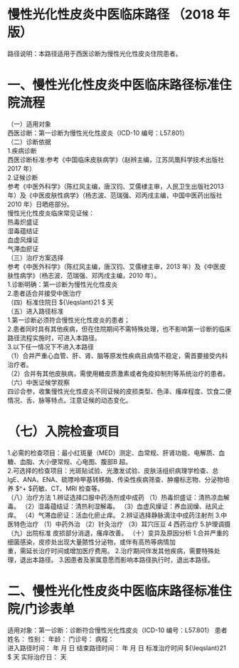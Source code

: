 # 慢性光化性皮炎中医临床路径 （2018 年版）  
路径说明：本路径适用于西医诊断为慢性光化性皮炎住院患者。  
# 一、慢性光化性皮炎中医临床路径标准住院流程  
（一）适用对象  
西医诊断：第一诊断为慢性光化性皮炎（ICD-10 编号：L57.801）  
（二）诊断依据  
1.疾病诊断  
西医诊断标准:参考《中国临床皮肤病学》（赵辨主编，江苏凤凰科学技术出版社2017 年）  
2.证候诊断  
参考《中医外科学》（陈红风主编，唐汉钧、艾儒棣主审，人民卫生出版社2013 年）及《中医皮肤性病学》（杨志波、范瑞强、邓丙戌主编，中国中医药出版社2010 年）日晒疮部分。  
慢性光化性皮炎临床常见证候：  
热毒炽盛证  
湿毒蕴结证  
血虚风燥证  
气滞血瘀证  
（三）治疗方案选择  
参考《中医外科学》（陈红风主编，唐汉钧、艾儒棣主审，2013 年）及《中医皮肤性病学》（杨志波、范瑞强、邓丙戌主编，2010 年）。  
1.诊断明确：第一诊断为慢性光化性皮炎  
2.患者适合并接受中医治疗  
（四）标准住院日 ${\leqslant}21 $ 天  
（五）进入路径标准  
1.第一诊断必须符合慢性光化性皮炎的患者；  
2.患者同时具有其他疾病，但在住院期间不需特殊处理，也不影响第一诊断的临床路径流程实施时，可进入本路径。  
3.以下任一情况下不进入本路径  
（1）合并严重心血管、肝、肾、脑等原发性疾病且病情不稳定，需首要接受内科治疗者。  
（2）合并有其他皮肤病，需使用糖皮质激素或者免疫抑制剂等系统治疗的患者。  
（六）中医证候学观察  
四诊合参，收集慢性光化性皮炎不同证候的皮损类型、色泽、瘙痒程度、饮食二便情况、舌、脉等特点。注意证候的动态变化。  
# （七）入院检查项目  
1.必需的检查项目：最小红斑量（MED）测定、血常规、肝肾功能、电解质、血糖、血脂、大小便常规、心电图、腹部B 超。  
2.可选择的检查项目：光斑贴试验、光激发试验、皮肤活组织病理学检查、总IgE、ANA、ENA、硫嘌呤甲基转移酶、传染性疾病筛查、肿瘤标志物、分泌物培养 $^+ $药敏、CT、MRI 检查等。  
（八）治疗方法 1.辨证选择口服中药汤剂或中成药  （1）热毒炽盛证：清热凉血解毒。 （2）湿毒蕴结证：清热利湿解毒。 （3）血虚风燥证：养血润燥、祛风止痒。 （4）气滞血瘀证：活血化瘀止痒。  2.辨证选择静脉滴注中成药注射剂  3.中医特色治疗 （1）中药外治 （2）针灸治疗 （3）耳穴压豆 4 西药治疗 5.护理调摄 （九）出院标准 皮损部分消退，瘙痒改善。 （十）变异及原因分析 1.合并严重的细菌感染，皮疹处出现大量脓性分泌物，或伴有高热等病情加  
重，需延长治疗时间或增加医疗费用。 2.治疗期间伴发其他疾病，需要特殊处理，退出本路径。 3.因患者及家属意愿而影响本路径执行时，退出本路径。  
# 二、慢性光化性皮炎中医临床路径标准住院/门诊表单  
适用对象：第一诊断：诊断符合慢性光化性皮炎（ICD-10 编号：L57.801） 患者姓名：       性别：     年龄：    门诊号：       病程：  
进入路径时间：     年   月   日       结束路径时间：     年    月   日 标准治疗时间 ${\leqslant}21 $ 天                   实际治疗日：     天  
